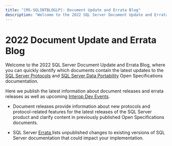```yaml
---
title: "[MS-SQLINTBLOGLP]: Document Update and Errata Blog"
description: "Welcome to the 2022 SQL Server Document Update and Errata Blog, where you can quickly identify which documents contain the latest updates to the"
---
```


# 2022 Document Update and Errata Blog

<p> </p>
<p>Welcome to the 2022 SQL Server Document Update and Errata Blog,
where you can quickly identify which documents contain the latest updates to
the <span><a href="https://docs.microsoft.com/en-us/openspecs/sql_server_protocols/ms-sqlprotlp/f16558b2-4561-45be-89c9-6f9114514c97">SQL
Server Protocols</a></span> and <span><a href="https://docs.microsoft.com/en-us/openspecs/sql_data_portability/ms-sqlportlp/f0ff9248-7365-4de7-bf69-63269c0c6776">SQL
Server Data Portability</a></span> Open Specifications documentation.</p>

<p>Here we publish the latest information about document
releases and errata releases as well as upcoming <span><a href="https://interopevents.com/en-us/">Interop Dev Events</a></span>.</p>

<ul><li><p><span><span> 
</span></span>Document releases provide information about new protocols and
protocol-related features for the latest releases of the SQL Server product and
clarify content in previously published Open Specifications documents.</p>

</li><li><p><span><span> 
</span></span>SQL Server <span><a href="https://docs.microsoft.com/en-us/openspecs/sql_server_protocols/ms-sqlprotlp/a8a80849-b1b9-4da6-872a-fae5005302e9">Errata
</a></span>lists unpublished changes to existing versions of SQL Server
documentation that could impact your implementation.</p>

</li></ul>
                